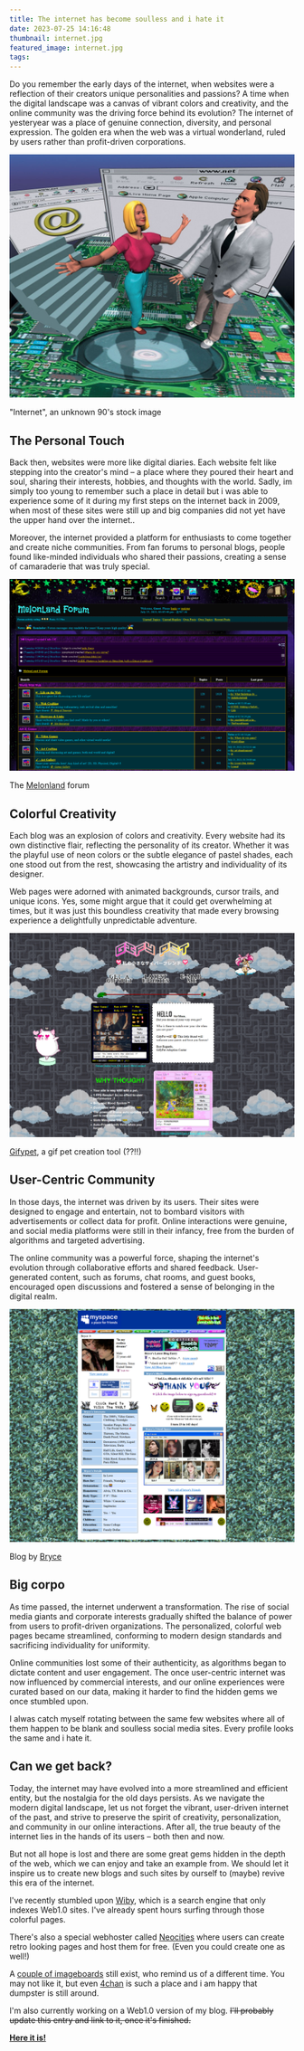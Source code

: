 ```yaml
---
title: The internet has become soulless and i hate it
date: 2023-07-25 14:16:48
thumbnail: internet.jpg
featured_image: internet.jpg
tags:
---
```


Do you remember the early days of the internet, when websites were a reflection of their creators unique personalities and passions? A time when the digital landscape was a canvas of vibrant colors and creativity, and the online community was the driving force behind its evolution? The internet of yesteryear was a place of genuine connection, diversity, and personal expression. The golden era when the web was a virtual wonderland, ruled by users rather than profit-driven corporations.

![](beautiful-internet/internet.jpg)

"Internet", an unknown 90's stock image

## The Personal Touch

Back then, websites were more like digital diaries. Each website felt like stepping into the creator's mind – a place where they poured their heart and soul, sharing their interests, hobbies, and thoughts with the world. Sadly, im simply too young to remember such a place in detail but i was able to experience some of it during my first steps on the internet back in 2009, when most of these sites were still up and big companies did not yet have the upper hand over the internet.. 

Moreover, the internet provided a platform for enthusiasts to come together and create niche communities. From fan forums to personal blogs, people found like-minded individuals who shared their passions, creating a sense of camaraderie that was truly special. 

![](beautiful-internet/forum.png)

The [Melonland](https://forum.melonland.net/) forum


## Colorful Creativity

Each blog was an explosion of colors and creativity. Every website had its own distinctive flair, reflecting the personality of its creator. Whether it was the playful use of neon colors or the subtle elegance of pastel shades, each one stood out from the rest, showcasing the artistry and individuality of its designer.

Web pages were adorned with animated backgrounds, cursor trails, and unique icons. Yes, some might argue that it could get overwhelming at times, but it was just this boundless creativity that made every browsing experience a delightfully unpredictable adventure.

![](beautiful-internet/gifypet.png)

[Gifypet](https://gifypet.neocities.org/), a gif pet creation tool (??!!)

## User-Centric Community

In those days, the internet was driven by its users. Their sites were designed to engage and entertain, not to bombard visitors with advertisements or collect data for profit. Online interactions were genuine, and social media platforms were still in their infancy, free from the burden of algorithms and targeted advertising.

The online community was a powerful force, shaping the internet's evolution through collaborative efforts and shared feedback. User-generated content, such as forums, chat rooms, and guest books, encouraged open discussions and fostered a sense of belonging in the digital realm.

![](beautiful-internet/blog-color.png)

Blog by [Bryce](https://combatbaby.neocities.org/)

## Big corpo

As time passed, the internet underwent a transformation. The rise of social media giants and corporate interests gradually shifted the balance of power from users to profit-driven organizations. The personalized, colorful web pages became streamlined, conforming to modern design standards and sacrificing individuality for uniformity.

Online communities lost some of their authenticity, as algorithms began to dictate content and user engagement. The once user-centric internet was now influenced by commercial interests, and our online experiences were curated based on our data, making it harder to find the hidden gems we once stumbled upon.

I alwas catch myself rotating between the same few websites where all of them happen to be blank and soulless social media sites. Every profile looks the same and i hate it.

## Can we get back?

Today, the internet may have evolved into a more streamlined and efficient entity, but the nostalgia for the old days persists. As we navigate the modern digital landscape, let us not forget the vibrant, user-driven internet of the past, and strive to preserve the spirit of creativity, personalization, and community in our online interactions. After all, the true beauty of the internet lies in the hands of its users – both then and now.

But not all hope is lost and there are some great gems hidden in the depth of the web, which we can enjoy and take an example from. We should let it inspire us to create new blogs and such sites by ourself to (maybe) revive this era of the internet.

I've recently stumbled upon [Wiby](http://wiby.me), which is a search engine that only indexes Web1.0 sites. I've already spent hours surfing through those colorful pages.

There's also a special webhoster called [Neocities](https://neocities.org/) where users can create retro looking pages and host them for free. (Even you could create one as well!)

A [couple of imageboards](https://dollchan.net/chanlist/chanlist-en.html) still exist, who remind us of a different time. You may not like it, but even [4chan](https://4chan.org) is such a place and i am happy that dumpster is still around.

I'm also currently working on a Web1.0 version of my blog. ~~I'll probably update this entry and link to it, once it's finished.~~

[**Here it is!**](https://blog.kicker.dev)